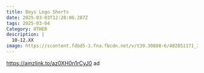 ```yaml
---
title: Boys Logo Shorts
date: 2025-03-03T12:28:06.287Z
tags: 2025-03-04
Category: OTHER
description: |
  10-12.XX
image: https://scontent.fdbd5-1.fna.fbcdn.net/v/t39.30808-6/482051171_28717868214525306_4930227717684701441_n.jpg?stp=dst-jpg_p526x296_tt6&_nc_cat=101&ccb=1-7&_nc_sid=aa7b47&_nc_ohc=6jHl7T-fiNIQ7kNvgGVPjT6&_nc_oc=Adh6vv18pbk5K5dTbh0W66a1OtzfWyH_-9SPGIaZMV9_2bnQ8CjMdnQhsbT6VXjsbiNxsjbB6NjQ31BvMnWlXHRo&_nc_zt=23&_nc_ht=scontent.fdbd5-1.fna&_nc_gid=ALbQQnfsB8RavQYAjUkfp4U&oh=00_AYDv8X2UslNHX9t77aOCXyMKPslxjID0cfxP0iZHmnwimw&oe=67CB71C8
---
```

https://amzlink.to/az0XH0n1rCyJ0   ad